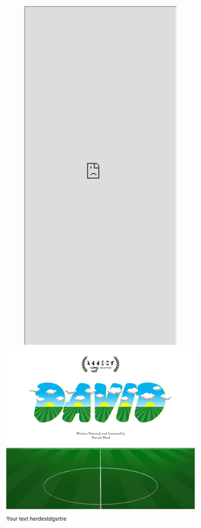<style>
  @import url("https://use.typekit.net/sik4wkn.css");
</style>

<style>
  /* Center align the iframe */
  iframe {
    display: block;
    margin: 0 auto;
  }
</style>

<iframe src="https://mentalcanvas.com/vm/tr7fbzu/scene/" style="width:80%; height:900px;"></iframe>

<img src="DavidWordMarkWithField3.png" alt="DavidField">

<div class="text-container">
  <p>Your text herdestdgsrtre</p>
</div>
